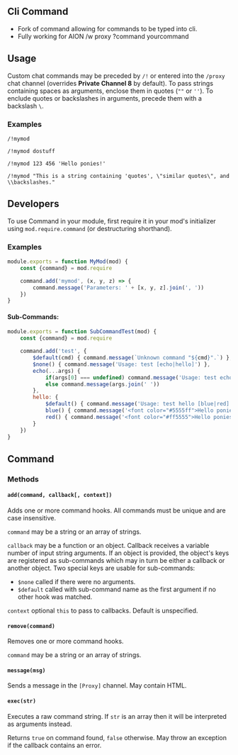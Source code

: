 ## Cli Command
* Fork of command allowing for commands to be typed into cli.
* Fully working for AION /w proxy ?command yourcommand
## Usage
Custom chat commands may be preceded by `/!` or entered into the `/proxy` chat channel (overrides **Private Channel 8** by default). To pass strings containing spaces as arguments, enclose them in quotes (`""` or `''`). To enclude quotes or backslashes in arguments, precede them with a backslash `\`.

### Examples
```
/!mymod
```
```
/!mymod dostuff
```
```
/!mymod 123 456 'Hello ponies!'
```
```
/!mymod "This is a string containing 'quotes', \"similar quotes\", and \\backslashes."
```

## Developers
To use Command in your module, first require it in your mod's initializer using `mod.require.command` (or destructuring shorthand).

### Examples
```js
module.exports = function MyMod(mod) {
	const {command} = mod.require

	command.add('mymod', (x, y, z) => {
		command.message('Parameters: ' + [x, y, z].join(', '))
	})
}
```

#### Sub-Commands:
```js
module.exports = function SubCommandTest(mod) {
	const {command} = mod.require

	command.add('test', {
		$default(cmd) { command.message(`Unknown command "${cmd}".`) },
		$none() { command.message('Usage: test [echo|hello]') },
		echo(...args) {
			if(args[0] === undefined) command.message('Usage: test echo [msg]')
			else command.message(args.join(' '))
		},
		hello: {
			$default() { command.message('Usage: test hello [blue|red]') },
			blue() { command.message('<font color="#5555ff">Hello ponies!</font>') },
			red() { command.message('<font color="#ff5555">Hello ponies!</font>') }
		}
	})
}
```

## Command
### Methods
#### `add(command, callback[, context])`
Adds one or more command hooks. All commands must be unique and are case insensitive.

`command` may be a string or an array of strings.

`callback` may be a function or an object. Callback receives a variable number of input string arguments. If an object is provided, the object's keys are registered as sub-commands which may in turn be either a callback or another object. Two special keys are usable for sub-commands:
* `$none` called if there were no arguments.
* `$default` called with sub-command name as the first argument if no other hook was matched.

`context` optional `this` to pass to callbacks. Default is unspecified.

#### `remove(command)`
Removes one or more command hooks.

`command` may be a string or an array of strings.

#### `message(msg)`
Sends a message in the `[Proxy]` channel. May contain HTML.

#### `exec(str)`
Executes a raw command string. If `str` is an array then it will be interpreted as arguments instead.

Returns `true` on command found, `false` otherwise. May throw an exception if the callback contains an error.
